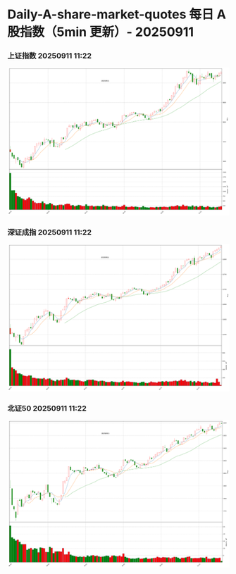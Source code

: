 
# Daily-A-share-market-quotes 每日 A 股指数（5min 更新）- 20250911

### 上证指数 20250911 11:22
![](./fig/2025/9/20250911-sh000001.png)

### 深证成指 20250911 11:22
![](./fig/2025/9/20250911-sz399001.png)

### 北证50 20250911 11:22
![](./fig/2025/9/20250911-bj899050.png)
